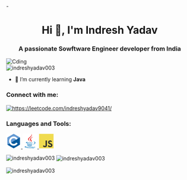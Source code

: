 -<h1 align="center">Hi 👋, I'm Indresh Yadav</h1>
<h3 align="center">A passionate Sowftware Engineer developer from India</h3>
<img align="right"alt="Cding"width="600px"src="https://encrypted-tbn0.gstatic.com/images?q=tbn:ANd9GcSc5Ev05kc4KX43WsSj_OavXxMWEAfLG1c0Zw&usqp=CAU">

<p align="left"> <img src="https://komarev.com/ghpvc/?username=indreshyadav003&label=Profile%20views&color=0e75b6&style=flat" alt="indreshyadav003" /> </p>

- 🌱 I’m currently learning **Java**

<h3 align="left">Connect with me:</h3>
<p align="left">
<a href="https://www.leetcode.com/https://leetcode.com/indreshyadav9041/" target="blank"><img align="center" src="https://raw.githubusercontent.com/rahuldkjain/github-profile-readme-generator/master/src/images/icons/Social/leet-code.svg" alt="https://leetcode.com/indreshyadav9041/" height="30" width="40" /></a>
</p>

<h3 align="left">Languages and Tools:</h3>
<p align="left"> <a href="https://www.cprogramming.com/" target="_blank" rel="noreferrer"> <img src="https://raw.githubusercontent.com/devicons/devicon/master/icons/c/c-original.svg" alt="c" width="40" height="40"/> </a> <a href="https://www.java.com" target="_blank" rel="noreferrer"> <img src="https://raw.githubusercontent.com/devicons/devicon/master/icons/java/java-original.svg" alt="java" width="40" height="40"/> </a> <a href="https://developer.mozilla.org/en-US/docs/Web/JavaScript" target="_blank" rel="noreferrer"> <img src="https://raw.githubusercontent.com/devicons/devicon/master/icons/javascript/javascript-original.svg" alt="javascript" width="40" height="40"/> </a> </p>

<p><img align="left" src="https://github-readme-stats.vercel.app/api/top-langs?username=indreshyadav003&show_icons=true&locale=en&layout=compact" alt="indreshyadav003" /></p>

<p>&nbsp;<img align="center" src="https://github-readme-stats.vercel.app/api?username=indreshyadav003&show_icons=true&locale=en" alt="indreshyadav003" /></p>

<p><img align="center" src="https://github-readme-streak-stats.herokuapp.com/?user=indreshyadav003&" alt="indreshyadav003" /></p>

